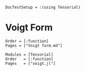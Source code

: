 ```@meta
DocTestSetup = :(using Tensorial)
```

# Voigt Form

```@index
Order = [:function]
Pages = ["Voigt form.md"]
```

```@autodocs
Modules = [Tensorial]
Order   = [:function]
Pages   = ["voigt.jl"]
```
